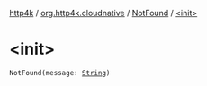 [http4k](../../index.md) / [org.http4k.cloudnative](../index.md) / [NotFound](index.md) / [&lt;init&gt;](./-init-.md)

# &lt;init&gt;

`NotFound(message: `[`String`](https://kotlinlang.org/api/latest/jvm/stdlib/kotlin/-string/index.html)`)`